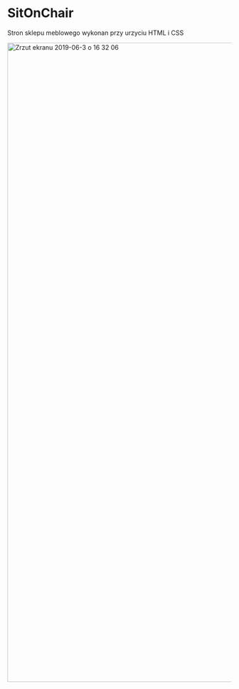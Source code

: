# SitOnChair
Stron sklepu meblowego wykonan przy urzyciu HTML i CSS

<img width="1440" alt="Zrzut ekranu 2019-06-3 o 16 32 06" src="https://user-images.githubusercontent.com/46002919/58812068-59ca8c80-8621-11e9-882f-072654fde630.png">

